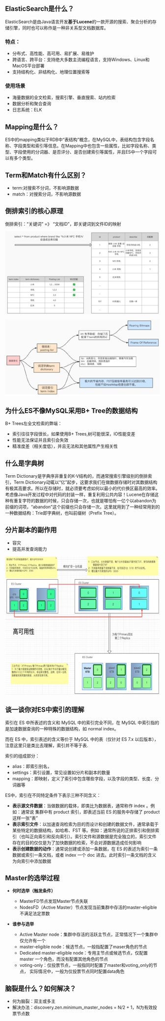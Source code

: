 ## ElasticSearch是什么？

ElasticSearch是由Java语言开发**基于Lucene**的一款开源的搜索、聚合分析的存储引擎，同时也可以称作是一种非关系型文档数据库。

### 特点：

- 分布式、高性能、高可用、易扩展、易维护
- 跨语言、跨平台：支持绝大多数主流编程语言，支持Windows、Linux和MacOS平台部署
- 支持结构化、非结构化、地理位置搜索等

### 使用场景

- 海量数据的全文检索，搜索引擎、垂直搜索、站内检索
- 数据分析和聚合查询
- 日志系统：ELK

## Mapping是什么？

ES中的mapping类似于RDB中“表结构”概念，在MySQL中，表结构包含字段名称、字段类型和索引等信息。在Mapping中也包含一些属性，比如字段名称、类型、字段使用的分词器、是否评分、是否创建索引等属性，并且ES中一个字段可以有多个类型。

## Term和Match有什么区别？

- term:对搜索不分词，不影响源数据
- match：对搜索分词，不影响源数据

## 倒排索引的核心原理

倒排索引：“关键词” =》 “文档ID”，即关键词到文件ID的映射

![img.png](imgs_es/倒排索引原理.png)

![img.png](imgs_es/倒排索引原理_2.png)

## 为什么ES不像MySQL采用B+ Tree的数据结构

B+ Trees左全文检索的弊端：

- 索引往往字段很长，如果使用B+ Trees,树可能很深，IO性能变差
- 性能无法保证并且索引会失效
- 精准度差（相关度低），并且无法和其他属性产生相关性

## 什么是字典树

Term Dictionary是字典序非重复的K-V结构的，而通常搜索引擎级别的倒排索引，Term
Dictionary动辄以“亿”起步，这要求我们在做数据存储时对其数据结构有极其高要求。所以在存储时，就必须要考虑如何以最小的代价换区最高的效率。考虑像Java开发过程中对代码的封装一样，重复利用公共内容！Lucene在存储这种有重复字符的数据的时候，只会存储一次，也就是哪怕有一亿个以abandon为前缀的词项，“abandon”这个前缀也只会存储一次。这里就用到了一种经常用到的一种数据结构：Trie即字典树，也叫前缀树（Prefix
Tree）。

## 分片副本的副作用

- 容灾
- 提高并发查询能力

<img alt="img_1.png" height="450" src="imgs_es/分片副本的作用.png" width="550"/>

## 谈一谈你对ES中索引的理解

索引在 ES 中所表述的含义和 MySQL 中的索引完全不同，在 MySQL 中索引指的是加速数据查询的一种特殊的数据结构，如 normal index。

而在 ES 中，索引表述的含义等价于 MySQL 中的表（仅针对 ES 7.x 以后版本），注意这里只是类比去理解，索引并不等于表.

索引的组成部分：

- alias：即索引别名，
- settings：索引设置，常见设置如分片和副本的数量
- mapping：即映射，定义了索引中包含哪些字段，以及字段的类型、长度、分词器等

ES中，索引在不同特定条件下表示三种不同含义：

- **表示源文件数据**：当做数据的载体，即类比为数据表，通常称作 index 。例如：通常说 集群中有 product 索引，即表述当前 ES
  的服务中存储了 product 这样一张“表”
- **表示索引文件**：以加速查询检索为目的而设计和创建的数据文件，通常承载于某些特定的数据结构，如哈希、FST
  等。例如：通常所说的正排索引和倒排索引（也叫正向索引和反向索引）。索引文件和源数据是完全独立的，索引文件存在的目的仅仅是为了加快数据的检索，不会对源数据造成任何影响
- **表示创建数据的动作**：通常说创建或添加一条数据，在 ES 的表述为索引一条数据或索引一条文档，或者 index 一个 doc
  进去。此时索引一条文档的含义为向索引中添加数据

## Master的选举过程

- **何时选举（触发条件）**
    - MasterFD节点发现Master节点失联
    - NodesFD（Active Master）节点发现当前集群中存活的master-eligible不满足法定票数

- **谁参与选举**
    - Active Master node：集群中存活的活跃主节点，正常情况下一个集群中仅允许有一个
    - master-eligible node：候选节点，一般指配置了maser角色的节点
    - Dedicated master-eligible node：专用主节点或候选节点，仅配置 master 一个角色，而没有配置其他角色的节点
    - voting-only：仅投票节点，一般指同时配置了master和voting_only的节点， 实际情况中，一般为仅投票节点同时配置data角色

## 脑裂是什么？如何解决？

- 何为脑裂：双主或多主
- 解决办法：discovery.zen.minimum_master_nodes = N/2 + 1，N为有效投票节点数


